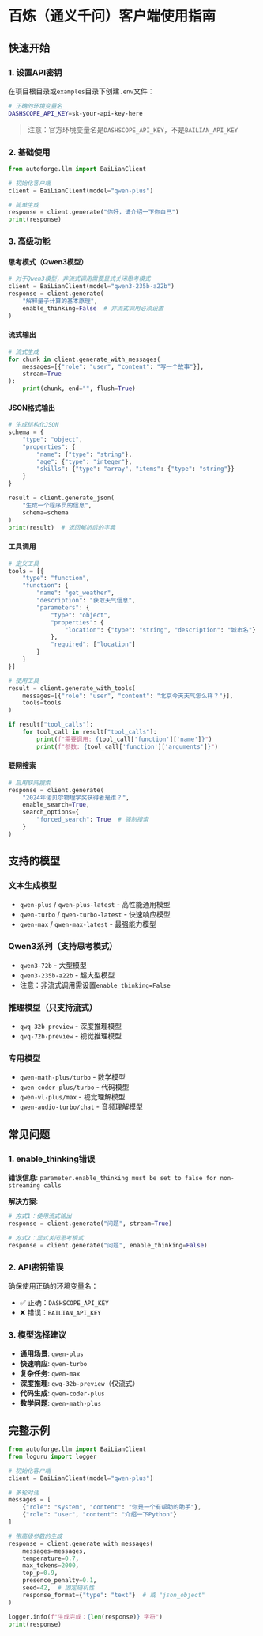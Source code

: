 # 百炼（通义千问）客户端使用指南

## 快速开始

### 1. 设置API密钥

在项目根目录或`examples`目录下创建`.env`文件：

```bash
# 正确的环境变量名
DASHSCOPE_API_KEY=sk-your-api-key-here
```

> 注意：官方环境变量名是`DASHSCOPE_API_KEY`，不是`BAILIAN_API_KEY`

### 2. 基础使用

```python
from autoforge.llm import BaiLianClient

# 初始化客户端
client = BaiLianClient(model="qwen-plus")

# 简单生成
response = client.generate("你好，请介绍一下你自己")
print(response)
```

### 3. 高级功能

#### 思考模式（Qwen3模型）

```python
# 对于Qwen3模型，非流式调用需要显式关闭思考模式
client = BaiLianClient(model="qwen3-235b-a22b")
response = client.generate(
    "解释量子计算的基本原理",
    enable_thinking=False  # 非流式调用必须设置
)
```

#### 流式输出

```python
# 流式生成
for chunk in client.generate_with_messages(
    messages=[{"role": "user", "content": "写一个故事"}],
    stream=True
):
    print(chunk, end="", flush=True)
```

#### JSON格式输出

```python
# 生成结构化JSON
schema = {
    "type": "object",
    "properties": {
        "name": {"type": "string"},
        "age": {"type": "integer"},
        "skills": {"type": "array", "items": {"type": "string"}}
    }
}

result = client.generate_json(
    "生成一个程序员的信息",
    schema=schema
)
print(result)  # 返回解析后的字典
```

#### 工具调用

```python
# 定义工具
tools = [{
    "type": "function",
    "function": {
        "name": "get_weather",
        "description": "获取天气信息",
        "parameters": {
            "type": "object",
            "properties": {
                "location": {"type": "string", "description": "城市名"}
            },
            "required": ["location"]
        }
    }
}]

# 使用工具
result = client.generate_with_tools(
    messages=[{"role": "user", "content": "北京今天天气怎么样？"}],
    tools=tools
)

if result["tool_calls"]:
    for tool_call in result["tool_calls"]:
        print(f"需要调用: {tool_call['function']['name']}")
        print(f"参数: {tool_call['function']['arguments']}")
```

#### 联网搜索

```python
# 启用联网搜索
response = client.generate(
    "2024年诺贝尔物理学奖获得者是谁？",
    enable_search=True,
    search_options={
        "forced_search": True  # 强制搜索
    }
)
```

## 支持的模型

### 文本生成模型
- `qwen-plus` / `qwen-plus-latest` - 高性能通用模型
- `qwen-turbo` / `qwen-turbo-latest` - 快速响应模型
- `qwen-max` / `qwen-max-latest` - 最强能力模型

### Qwen3系列（支持思考模式）
- `qwen3-72b` - 大型模型
- `qwen3-235b-a22b` - 超大型模型
- 注意：非流式调用需设置`enable_thinking=False`

### 推理模型（只支持流式）
- `qwq-32b-preview` - 深度推理模型
- `qvq-72b-preview` - 视觉推理模型

### 专用模型
- `qwen-math-plus/turbo` - 数学模型
- `qwen-coder-plus/turbo` - 代码模型
- `qwen-vl-plus/max` - 视觉理解模型
- `qwen-audio-turbo/chat` - 音频理解模型

## 常见问题

### 1. enable_thinking错误

**错误信息**: `parameter.enable_thinking must be set to false for non-streaming calls`

**解决方案**:
```python
# 方式1：使用流式输出
response = client.generate("问题", stream=True)

# 方式2：显式关闭思考模式
response = client.generate("问题", enable_thinking=False)
```

### 2. API密钥错误

确保使用正确的环境变量名：
- ✅ 正确：`DASHSCOPE_API_KEY`
- ❌ 错误：`BAILIAN_API_KEY`

### 3. 模型选择建议

- **通用场景**: `qwen-plus`
- **快速响应**: `qwen-turbo`
- **复杂任务**: `qwen-max`
- **深度推理**: `qwq-32b-preview`（仅流式）
- **代码生成**: `qwen-coder-plus`
- **数学问题**: `qwen-math-plus`

## 完整示例

```python
from autoforge.llm import BaiLianClient
from loguru import logger

# 初始化客户端
client = BaiLianClient(model="qwen-plus")

# 多轮对话
messages = [
    {"role": "system", "content": "你是一个有帮助的助手"},
    {"role": "user", "content": "介绍一下Python"}
]

# 带高级参数的生成
response = client.generate_with_messages(
    messages=messages,
    temperature=0.7,
    max_tokens=2000,
    top_p=0.9,
    presence_penalty=0.1,
    seed=42,  # 固定随机性
    response_format={"type": "text"}  # 或 "json_object"
)

logger.info(f"生成完成：{len(response)} 字符")
print(response)
``` 
